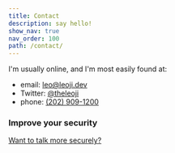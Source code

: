 ```yaml
---
title: Contact
description: say hello!
show_nav: true
nav_order: 100
path: /contact/
---
```


I'm usually online, and I'm most easily found at:

- email: [leo@leoji.dev](mailto:leo@leoji.dev)
- Twitter: [@theleoji](https://twitter.com/theleoji)
- phone: [(202) 909-1200](tel:+12029091200)

### Improve your security

[Want to talk more securely?](/contact/secure/)
